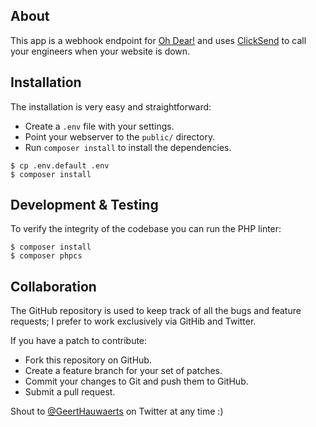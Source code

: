 ## About

This app is a webhook endpoint for [Oh Dear!](https://ohdear.app) and uses [ClickSend](https://clicksend.com)
to call your engineers when your website is down.

## Installation

The installation is very easy and straightforward:

  * Create a `.env` file with your settings.
  * Point your webserver to the `public/` directory.
  * Run `composer install` to install the dependencies.

```console
$ cp .env.default .env
$ composer install
```

## Development & Testing

To verify the integrity of the codebase you can run the PHP linter:

```console
$ composer install
$ composer phpcs
```

## Collaboration

The GitHub repository is used to keep track of all the bugs and feature
requests; I prefer to work exclusively via GitHib and Twitter.

If you have a patch to contribute:

  * Fork this repository on GitHub.
  * Create a feature branch for your set of patches.
  * Commit your changes to Git and push them to GitHub.
  * Submit a pull request.

Shout to [@GeertHauwaerts](https://twitter.com/GeertHauwaerts) on Twitter at
any time :)

